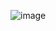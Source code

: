 ![image](https://user-images.githubusercontent.com/25196279/87690687-64090500-c7a7-11ea-8b36-efa3be2c55ca.png)
